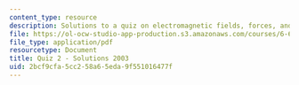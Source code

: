 ```yaml
---
content_type: resource
description: Solutions to a quiz on electromagnetic fields, forces, and motion.
file: https://ol-ocw-studio-app-production.s3.amazonaws.com/courses/6-641-electromagnetic-fields-forces-and-motion-spring-2005/2bcf9cfa5cc258a65eda9f551016477f_03_q02_sol.pdf
file_type: application/pdf
resourcetype: Document
title: Quiz 2 - Solutions 2003
uid: 2bcf9cfa-5cc2-58a6-5eda-9f551016477f
---
```

